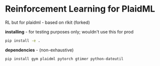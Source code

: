 # Reinforcement Learning for PlaidML

RL but for plaidml - based on rlkit (forked)


**installing** - for testing purposes only; wouldn't use this for prod

```sh
pip install -e . 
```

**dependencies** - (non-exhaustive)

```sh
pip install gym plaidml pytorch gtimer python-dateutil
```


